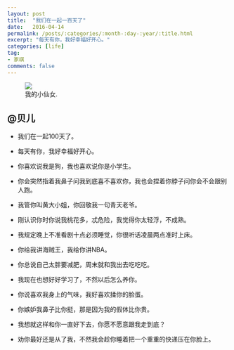 ```yaml
---
layout: post
title:  "我们在一起一百天了"
date:   2016-04-14
permalink: /posts/:categories/:month-:day-:year/:title.html
excerpt: "每天有你，我好幸福好开心。"
categories: [life]
tag:
- 家祺
comments: false
---
```


<figure>
	<img src="{{ site.url }}/assets/img/posts/100days.jpg">
	<figcaption>我的小仙女.</figcaption>
</figure>

## @贝儿

* 我们在一起100天了。
* 每天有你，我好幸福好开心。

* 你喜欢说我是狗，我也喜欢说你是小学生。
* 你会突然指着我鼻子问我到底喜不喜欢你，我也会捏着你脖子问你会不会跟别人跑。
* 我管你叫黄大小姐，你回敬我一句青天老爷。
* 刚认识你时你说我桃花多，忒危险，我觉得你太轻浮，不成熟。
* 我规定晚上不准看剧十点必须睡觉，你很听话凌晨两点准时上床。
* 你给我讲海贼王，我给你讲NBA。
* 你总说自己太胖要减肥，周末就和我出去吃吃吃。
* 我现在也想好好学习了，不然以后怎么养你。
* 你说喜欢我身上的气味，我好喜欢揉你的脸蛋。
* 你嫉妒我鼻子比你挺，那是因为我的假体比你贵。
* 我想就这样和你一直好下去，你愿不愿意跟我走到底？
* 劝你最好还是从了我，不然我会趁你睡着把一个重重的快递压在你脸上。
